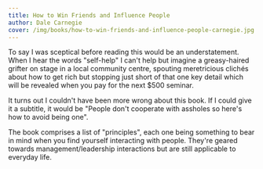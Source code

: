 ```yaml
---
title: How to Win Friends and Influence People
author: Dale Carnegie
cover: /img/books/how-to-win-friends-and-influence-people-carnegie.jpg
---
```


To say I was sceptical before reading this would be an understatement. When I hear the words "self-help" I can't help but imagine a greasy-haired grifter on stage in a local community centre, spouting meretricious clichés about how to get rich but stopping just short of that one key detail which will be revealed when you pay for the next $500 seminar.

It turns out I couldn't have been more wrong about this book. If I could give it a subtitle, it would be "People don't cooperate with assholes so here's how to avoid being one".

The book comprises a list of "principles", each one being something to bear in mind when you find yourself interacting with people. They're geared towards management/leadership interactions but are still applicable to everyday life.